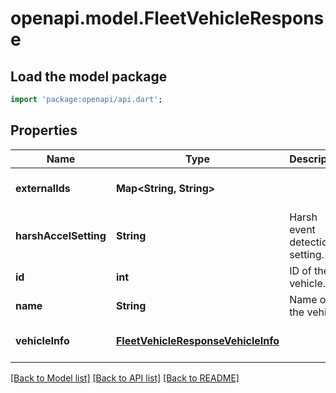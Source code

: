 # openapi.model.FleetVehicleResponse

## Load the model package
```dart
import 'package:openapi/api.dart';
```

## Properties
Name | Type | Description | Notes
------------ | ------------- | ------------- | -------------
**externalIds** | **Map&lt;String, String&gt;** |  | [optional] [default to {}]
**harshAccelSetting** | **String** | Harsh event detection setting. | [optional] [default to null]
**id** | **int** | ID of the vehicle. | [default to null]
**name** | **String** | Name of the vehicle. | [default to null]
**vehicleInfo** | [**FleetVehicleResponseVehicleInfo**](FleetVehicleResponseVehicleInfo.md) |  | [optional] [default to null]

[[Back to Model list]](../README.md#documentation-for-models) [[Back to API list]](../README.md#documentation-for-api-endpoints) [[Back to README]](../README.md)


